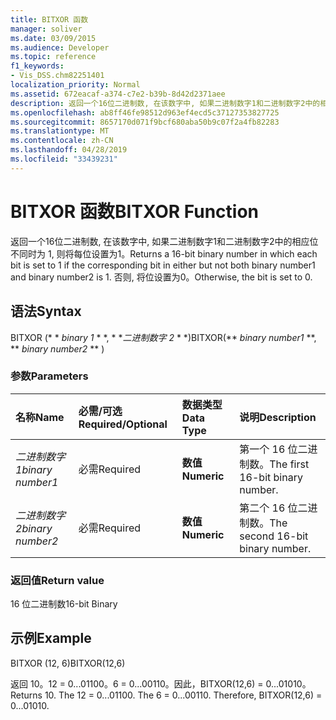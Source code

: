 ```yaml
---
title: BITXOR 函数
manager: soliver
ms.date: 03/09/2015
ms.audience: Developer
ms.topic: reference
f1_keywords:
- Vis_DSS.chm82251401
localization_priority: Normal
ms.assetid: 672eacaf-a374-c7e2-b39b-8d42d2371aee
description: 返回一个16位二进制数, 在该数字中, 如果二进制数字1和二进制数字2中的相应位不同时为 1, 则将每位设置为1。 否则, 将位设置为0。
ms.openlocfilehash: ab8ff46fe98512d963ef4ecd5c37127353827725
ms.sourcegitcommit: 8657170d071f9bcf680aba50b9c07f2a4fb82283
ms.translationtype: MT
ms.contentlocale: zh-CN
ms.lasthandoff: 04/28/2019
ms.locfileid: "33439231"
---
```

# <a name="bitxor-function"></a><span data-ttu-id="2e30d-104">BITXOR 函数</span><span class="sxs-lookup"><span data-stu-id="2e30d-104">BITXOR Function</span></span>

<span data-ttu-id="2e30d-105">返回一个16位二进制数, 在该数字中, 如果二进制数字1和二进制数字2中的相应位不同时为 1, 则将每位设置为1。</span><span class="sxs-lookup"><span data-stu-id="2e30d-105">Returns a 16-bit binary number in which each bit is set to 1 if the corresponding bit in either but not both binary number1 and binary number2 is 1.</span></span> <span data-ttu-id="2e30d-106">否则, 将位设置为0。</span><span class="sxs-lookup"><span data-stu-id="2e30d-106">Otherwise, the bit is set to 0.</span></span>
  
## <a name="syntax"></a><span data-ttu-id="2e30d-107">语法</span><span class="sxs-lookup"><span data-stu-id="2e30d-107">Syntax</span></span>

<span data-ttu-id="2e30d-108">BITXOR (\* \* *binary 1* \* \*, \* \**二进制数字 2* \* \*)</span><span class="sxs-lookup"><span data-stu-id="2e30d-108">BITXOR(\*\* *binary number1* \*\*, \*\* *binary number2* \*\* )</span></span> 
  
### <a name="parameters"></a><span data-ttu-id="2e30d-109">参数</span><span class="sxs-lookup"><span data-stu-id="2e30d-109">Parameters</span></span>

|<span data-ttu-id="2e30d-110">**名称**</span><span class="sxs-lookup"><span data-stu-id="2e30d-110">**Name**</span></span>|<span data-ttu-id="2e30d-111">**必需/可选**</span><span class="sxs-lookup"><span data-stu-id="2e30d-111">**Required/Optional**</span></span>|<span data-ttu-id="2e30d-112">**数据类型**</span><span class="sxs-lookup"><span data-stu-id="2e30d-112">**Data Type**</span></span>|<span data-ttu-id="2e30d-113">**说明**</span><span class="sxs-lookup"><span data-stu-id="2e30d-113">**Description**</span></span>|
|:-----|:-----|:-----|:-----|
| <span data-ttu-id="2e30d-114">_二进制数字1_</span><span class="sxs-lookup"><span data-stu-id="2e30d-114">_binary number1_</span></span> <br/> |<span data-ttu-id="2e30d-115">必需</span><span class="sxs-lookup"><span data-stu-id="2e30d-115">Required</span></span>  <br/> |<span data-ttu-id="2e30d-116">**数值**</span><span class="sxs-lookup"><span data-stu-id="2e30d-116">**Numeric**</span></span> <br/> |<span data-ttu-id="2e30d-117">第一个 16 位二进制数。</span><span class="sxs-lookup"><span data-stu-id="2e30d-117">The first 16-bit binary number.</span></span>  <br/> |
| <span data-ttu-id="2e30d-118">_二进制数字2_</span><span class="sxs-lookup"><span data-stu-id="2e30d-118">_binary number2_</span></span> <br/> |<span data-ttu-id="2e30d-119">必需</span><span class="sxs-lookup"><span data-stu-id="2e30d-119">Required</span></span>  <br/> |<span data-ttu-id="2e30d-120">**数值**</span><span class="sxs-lookup"><span data-stu-id="2e30d-120">**Numeric**</span></span> <br/> |<span data-ttu-id="2e30d-121">第二个 16 位二进制数。</span><span class="sxs-lookup"><span data-stu-id="2e30d-121">The second 16-bit binary number.</span></span>  <br/> |
   
### <a name="return-value"></a><span data-ttu-id="2e30d-122">返回值</span><span class="sxs-lookup"><span data-stu-id="2e30d-122">Return value</span></span>

<span data-ttu-id="2e30d-123">16 位二进制数</span><span class="sxs-lookup"><span data-stu-id="2e30d-123">16-bit Binary</span></span>
  
## <a name="example"></a><span data-ttu-id="2e30d-124">示例</span><span class="sxs-lookup"><span data-stu-id="2e30d-124">Example</span></span>

<span data-ttu-id="2e30d-125">BITXOR (12, 6)</span><span class="sxs-lookup"><span data-stu-id="2e30d-125">BITXOR(12,6)</span></span>
  
<span data-ttu-id="2e30d-p103">返回 10。12 = 0...01100。6 = 0...00110。因此，BITXOR(12,6) = 0...01010。</span><span class="sxs-lookup"><span data-stu-id="2e30d-p103">Returns 10. The 12 = 0...01100. The 6 = 0...00110. Therefore, BITXOR(12,6) = 0...01010.</span></span>
  

